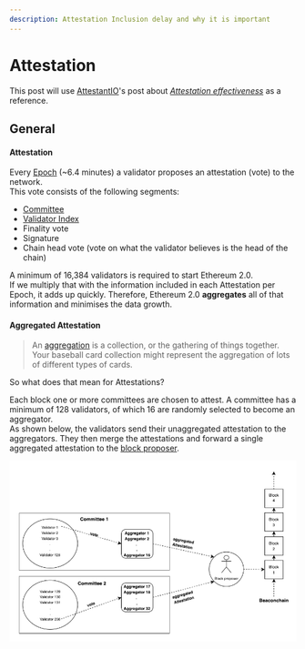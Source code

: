 ```yaml
---
description: Attestation Inclusion delay and why it is important
---
```


# Attestation

This post will use [AttestantIO](https://twitter.com/attestantio)'s post about [_Attestation effectiveness_](https://www.attestant.io/posts/defining-attestation-effectiveness/) as a reference.

## General

#### Attestation 

Every [Epoch](https://kb.beaconcha.in/glossary#epoch) \(~6.4 minutes\) a validator proposes an attestation \(vote\) to the network.  
This vote consists of the following segments:

* [Committee](https://kb.beaconcha.in/glossary#slots)
* [Validator Index](https://kb.beaconcha.in/glossary#unique-index)
* Finality vote
* Signature
* Chain head vote \(vote on what the validator believes is the head of the chain\) 

A minimum of 16,384 validators is required to start Ethereum 2.0.   
If we multiply that with the information included in each Attestation per Epoch, it adds up quickly. Therefore, Ethereum 2.0 **aggregates** all of that information and minimises the data growth.  


#### Aggregated Attestation

> An [aggregation](https://www.vocabulary.com/dictionary/aggregation) is a collection, or the gathering of things together. Your baseball card collection might represent the aggregation of lots of different types of cards.

So what does that mean for Attestations?  
  
Each block one or more committees are chosen to attest. A committee has a minimum of 128 validators, of which 16 are randomly selected to become an aggregator.  
As shown below, the validators send their unaggregated attestation to the aggregators. They then merge the attestations and forward a single aggregated attestation to the [block proposer](https://github.com/gobitfly/eth2-beaconchain-explorer/pull/218).

![](../.gitbook/assets/image%20%28164%29.png)



